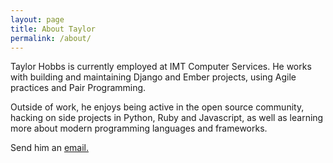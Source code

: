 ```yaml
---
layout: page
title: About Taylor
permalink: /about/
---
```


Taylor Hobbs is currently employed at IMT Computer Services. He works with building and maintaining Django and Ember projects, using Agile practices and Pair Programming.

Outside of work, he enjoys being active in the open source community, hacking on side projects in Python, Ruby and Javascript, as well as learning more about modern programming languages and frameworks.

Send him an <a href='mailto:hobbstay@gmail.com'>email.</a>
